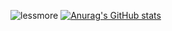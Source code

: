 ![lessmore](https://i.postimg.cc/CMDNjF9d/banner.png)
[![Anurag's GitHub stats](https://github-readme-stats.vercel.app/api?username=lnngn)](https://github.com/anuraghazra/github-readme-stats)
